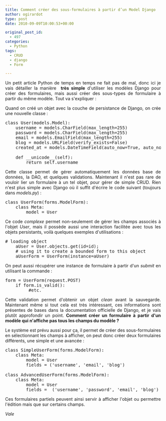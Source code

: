 ```yaml
---
title: Comment créer des sous-formulaires à partir d’un Model Django
author: ogirardot
type: post
date: 2010-09-09T10:00:53+00:00

original_post_id:
  - 497
categories:
  - Python
tags:
  - CRUD
  - django
  - Form

---
```

<!--more-->
<p style="text-align:justify;">
  Un petit article Python de temps en temps ne fait pas de mal, donc ici je vais détailler la manière  <strong>très simple</strong> d'utiliser les modèles Django pour créer des formulaires, mais aussi créer des sous-types de formulaire à partir du même modèle. Tout va s'expliquer :
</p>

<p style="text-align:justify;">
  Quand on créé un objet avec la couche de persistance de Django, on crée une nouvelle classe :
</p>

<pre>class User(models.Model):
	username = models.CharField(max_length=255)
	password = models.CharField(max_length=255)
	email = models.EmailField(max_length=255)
	blog = models.URLField(verify_exists=False)
	created_at = models.DateTimeField(auto_now=True, auto_now_add=True)

	def __unicode__(self):
		return self.username</pre>

<p style="text-align:justify;">
  Cette classe permet de gérer automatiquement les données base de données, la DAO, et quelques validations. Maintenant il n'est pas rare de vouloir lier un formulaire à un tel objet, pour gérer de simple CRUD. Rien n'est plus simple avec Django où il suffit d'écrire le code suivant (toujours dans <em>models.py</em>) :
</p>

<pre>class UserForm(forms.ModelForm):
	class Meta:
		model = User</pre>

<p style="text-align:justify;">
  Ce code <em>complexe </em>permet non-seulement de gérer les champs associés à l'objet <em>User</em>, mais il possède aussi une interaction facilitée avec tous les objets persistants, voilà quelques exemples d'utilisations :
</p>

<pre># loading object
	aUser = User.objects.get(id=id);
	# using it to create a bounded form to this object
	aUserForm = UserForm(instance=aUser)</pre>

<p style="text-align:justify;">
  On peut aussi récupérer une instance de formulaire à partir d'un <em>submit </em>en utilisant la commande :
</p>

<pre style="text-align:justify;">form = UserForm(request.POST)
    if form.is_valid():
         #etc.</pre>

<p style="text-align:justify;">
  Cette validation permet d'obtenir un objet <em>clean</em> avant la sauvegarde. Maintenant même si tout cela est très intéressant, ces informations sont présentes de bases dans la documentation officielle de Django, et je vais plutôt approfondir un point. <strong>Comment créer un formulaire à partir d'un modèle qui n'affiche pas tous les champs du modèle ?</strong>
</p>

<p style="text-align:justify;">
  Le système est prévu aussi pour ça, il permet de créer des sous-formulaires en sélectionnant les champs à afficher, on peut donc créer deux formulaires différents, une simple et une avancée :
</p>

<pre>class SimpleUserForm(forms.ModelForm):
	class Meta:
		model = User
		fields = ('username', 'email', 'blog')

class AdvancedUserForm(forms.ModelForm):
	class Meta:
		model = User
		fields =  ('username', 'password', 'email', 'blog')</pre>

<p style="text-align:justify;">
  Ces formulaires partiels peuvent ainsi servir à afficher l'objet ou permettre l'édition mais que sur certains champs.
</p>

<p style="text-align:justify;">
  <em>Vale</em>
</p>